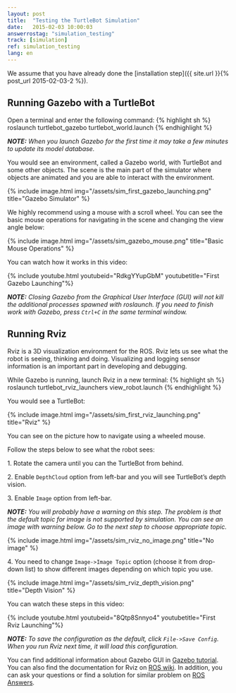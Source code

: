 ```yaml
---
layout: post
title:  "Testing the TurtleBot Simulation"
date:   2015-02-03 10:00:03
answerrostag: "simulation_testing"
track: [simulation]
ref: simulation_testing
lang: en
---
```


We assume that you have already done the [installation step]({{ site.url }}{% post_url 2015-02-03-2 %}).

## Running Gazebo with a TurtleBot

Open a terminal and enter the following command:
{% highlight sh %}
roslaunch turtlebot_gazebo turtlebot_world.launch
{% endhighlight %}

***NOTE:*** *When you launch Gazebo for the first time it may take a few minutes
to update its model database.*

You would see an environment, called a Gazebo world, with TurtleBot and some
other objects. The scene is the main part of the simulator where objects are
animated and you are able to interact with the environment.

{% include image.html img="/assets/sim_first_gazebo_launching.png" title="Gazebo Simulator" %}

We highly recommend using a mouse with a scroll wheel. You can see the basic
mouse operations for navigating in the scene and changing the view angle below:

{% include image.html img="/assets/sim_gazebo_mouse.png" title="Basic Mouse Operations" %}

You can watch how it works in this video:

{% include youtube.html youtubeid="RdkgYYupGbM" youtubetitle="First Gazebo Launching"%}

***NOTE:*** *Closing Gazebo from the Graphical User Interface (GUI) will not kill
the additional processes spawned with roslaunch. If you need to finish work with
Gazebo, press `Ctrl+C` in the same terminal window.*

## Running Rviz

Rviz is a 3D visualization environment for the ROS. Rviz lets us see what the
robot is seeing, thinking and doing. Visualizing and logging sensor information
is an important part in developing and debugging.

While Gazebo is running, launch Rviz in a new terminal:
{% highlight sh %}
roslaunch turtlebot_rviz_launchers view_robot.launch
{% endhighlight %}

You would see a TurtleBot:

{% include image.html img="/assets/sim_first_rviz_launching.png" title="Rviz" %}

You can see on the picture how to navigate using a wheeled mouse.

Follow the steps below to see what the robot sees:

1\. Rotate the camera until you can the TurtleBot from behind.

2\. Enable `DepthCloud` option from left-bar and you will see TurtleBot’s depth
vision.

3\. Enable `Image` option from left-bar.

***NOTE:*** *You will probably have a warning on this step. The problem is that
the default topic for image is not supported by simulation. You can see an
image with warning below. Go to the next step to choose appropriate topic.*

{% include image.html img="/assets/sim_rviz_no_image.png" title="No image" %}

4\. You need to change `Image->Image Topic` option (choose it from drop-down list)
to show different images depending on which topic you use.

{% include image.html img="/assets/sim_rviz_depth_vision.png" title="Depth Vision" %}

You can watch these steps in this video:

{% include youtube.html youtubeid="8Qtp8Snnyo4" youtubetitle="First Rviz Launching"%}

***NOTE:*** *To save the configuration as the default, click `File->Save Config`.
When you run Rviz next time, it will load this configuration.*

You can find additional information about Gazebo GUI in
[Gazebo tutorial](http://gazebosim.org/tutorials?cat=guided_b&tut=guided_b2).
You can also find the documentation for Rviz on [ROS wiki](http://wiki.ros.org/rviz).
In addition, you can ask your questions or find a solution for similar problem on
[ROS Answers](http://answers.ros.org/questions/).
